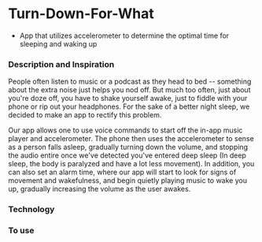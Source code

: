 # Turn-Down-For-What
- App that utilizes accelerometer to determine the optimal time for sleeping and waking up

### Description and Inspiration
People often listen to music or a podcast as they head to bed -- something about the extra noise just helps you nod off. But much too often, just about you're doze off, you have to shake yourself awake, just to fiddle with your phone or rip out your headphones. For the sake of a better night sleep, we decided to make an app to rectify this problem.

Our app allows one to use voice commands to start off the in-app music player and accelerometer. The phone then uses the accelerometer to sense as a person falls asleep, gradually turning down the volume, and stopping the audio entire once we've detected you've entered deep sleep (In deep sleep, the body is paralyzed and have a lot less movement). In addition, you can also set an alarm time, where our app will start to look for signs of movement and wakefulness, and begin quietly playing music to wake you up, gradually increasing the volume as the user awakes.

### Technology 


### To use